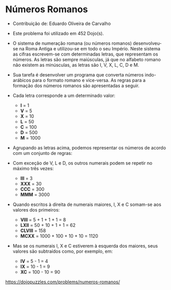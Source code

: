 # Números Romanos
- Contribuição de: Eduardo Oliveira de Carvalho

-   Este problema foi utilizado em 452 Dojo(s).

- O sistema de numeração romana (ou números romanos) desenvolveu-se na Roma Antiga e utilizou-se em todo o seu Império. Neste sistema as cifras escrevem-se com determinadas letras, que representam os números. As letras são sempre maiúsculas, já que no alfabeto romano não existem as minúsculas, as letras são I, V, X, L, C, D e M.

- Sua tarefa é desenvolver um programa que converta números indo-arábicos para o formato romano e vice-versa. As regras para a formação dos números romanos são apresentadas a seguir.

- Cada letra corresponde a um determinado valor:

    - **I** = 1
    - **V** = 5
    - **X** = 10
    - **L** = 50
    - **C** = 100
    - **D** = 500
    - **M** = 1000

- Agrupando as letras acima, podemos representar os números de acordo com um conjunto de regras:

- Com exceção de V, L e D, os outros numerais podem se repetir no máximo três vezes:
    - **III** = 3
    - **XXX** = 30
    - **CCC** = 300
    - **MMM** = 3000
- Quando escritos à direita de numerais maiores, I, X e C somam-se aos valores dos primeiros:
    - **VIII** = 5 + 1 + 1 + 1 = 8
    - **LXII** = 50 + 10 + 1 + 1 = 62
    - **CLVIII** = 158
    - **MCXX** = 1000 + 100 + 10 + 10 = 1120
- Mas se os numerais I, X e C estiverem à esquerda dos maiores, seus valores são subtraídos como, por exemplo, em:
    - **IV** = 5 - 1 = 4
    - **IX** = 10 - 1 = 9
    - **XC** = 100 - 10 = 90

https://dojopuzzles.com/problems/numeros-romanos/